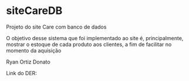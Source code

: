 # siteCareDB
Projeto do site Care com banco de dados

O objetivo desse sistema que foi implementado ao site é, principalmente, mostrar o estoque de cada produto aos clientes, a fim de facilitar no momento da aquisição

Ryan Ortiz Donato

Link do DER:
